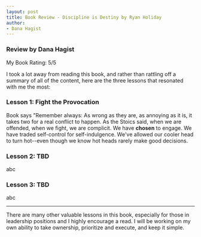 ```yaml
---
layout: post
title: Book Review - Discipline is Destiny by Ryan Holiday
author:
- Dana Hagist
---
```


### Review by Dana Hagist
  
My Book Rating: 5/5
    
I took a lot away from reading this book, and rather than rattling off a summary of all of the content, here are the three lessons that resonated with me the most:  
  
### Lesson 1: Fight the Provocation

Book says "Remember always: As wrong as they are, as annoying as it is, it takes two for a real conflict to happen. As the Stoics said, when we are offended, when we fight, we are complicit. We have __chosen__ to engage. We have traded self-control for self-indulgence. We've allowed our cooler head to turn hot--even though we know hot heads rarely make good decisions.

### Lesson 2: TBD
abc

### Lesson 3: TBD
abc  

---
 
There are many other valuable lessons in this book, especially for those in leadership positions and I highly encourage a read. I will be working on my own ability to take ownership, prioritize and execute, and keep it simple.
